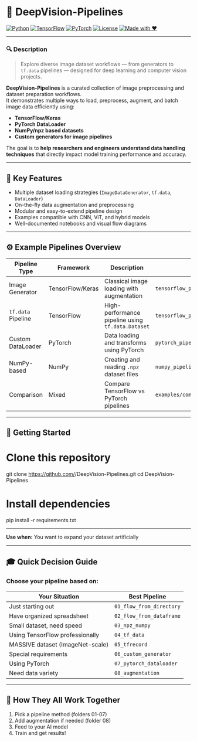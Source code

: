 # 🧠 DeepVision-Pipelines

[![Python](https://img.shields.io/badge/Python-3.8%2B-blue.svg)](https://www.python.org/)
[![TensorFlow](https://img.shields.io/badge/TensorFlow-2.x-orange.svg)](https://www.tensorflow.org/)
[![PyTorch](https://img.shields.io/badge/PyTorch-1.x-red.svg)](https://pytorch.org/)
[![License](https://img.shields.io/badge/License-MIT-green.svg)](LICENSE)
[![Made with ❤️](https://img.shields.io/badge/Made%20with-%E2%9D%A4-red.svg)]()

---

### 🔍 Description
> Explore diverse image dataset workflows — from generators to `tf.data` pipelines — designed for deep learning and computer vision projects.

**DeepVision-Pipelines** is a curated collection of image preprocessing and dataset preparation workflows.  
It demonstrates multiple ways to load, preprocess, augment, and batch image data efficiently using:
- **TensorFlow/Keras**
- **PyTorch DataLoader**
- **NumPy/npz based datasets**
- **Custom generators for image pipelines**

The goal is to **help researchers and engineers understand data handling techniques** that directly impact model training performance and accuracy.

---

## 🧩 Key Features
- Multiple dataset loading strategies (`ImageDataGenerator`, `tf.data`, `DataLoader`)
- On-the-fly data augmentation and preprocessing
- Modular and easy-to-extend pipeline design
- Examples compatible with CNN, ViT, and hybrid models
- Well-documented notebooks and visual flow diagrams

---
<!--- 
## 🧱 Folder Structure

DeepVision-Pipelines/
│
├── 01_flow_from_directory/
│   ├── dataset/ (sample folders)
│   ├── flow_from_directory_demo.ipynb
│   ├── README.md
│
├── 02_flow_from_dataframe/
│   ├── dataset/ (images + CSV)
│   ├── flow_from_dataframe_demo.ipynb
│   ├── README.md
│
├── 03_npz_numpy_pipeline/
│   ├── save_npz_dataset.ipynb
│   ├── load_npz_pipeline.ipynb
│
├── 04_tf_data_pipeline/
│   ├── tf_data_demo.ipynb
│   ├── README.md
│
├── 05_tfrecord_pipeline/
│   ├── create_tfrecord.ipynb
│   ├── read_tfrecord.ipynb
│
├── 06_custom_generator/
│   ├── custom_generator_demo.ipynb
│   ├── README.md
│
├── 07_pytorch_dataloader/
│   ├── pytorch_loader_demo.ipynb
│   ├── README.md
│
├── 08_augmentation_pipeline/
│   ├── augmentation_demo.ipynb
│   ├── README.md
│
├── assets/               # images, logos, visual examples
├── utils/                # common functions, configs
├── README.md             # main showcase page
├── requirements.txt
└── LICENSE


---
--->

## ⚙️ Example Pipelines Overview

| Pipeline Type | Framework | Description | Notebook |
|----------------|------------|--------------|-----------|
| Image Generator | TensorFlow/Keras | Classical image loading with augmentation | `tensorflow_pipelines/image_generator.ipynb` |
| `tf.data` Pipeline | TensorFlow | High-performance pipeline using `tf.data.Dataset` | `tensorflow_pipelines/tfdata_pipeline.ipynb` |
| Custom DataLoader | PyTorch | Data loading and transforms using PyTorch | `pytorch_pipelines/dataloader_pipeline.ipynb` |
| NumPy-based | NumPy | Creating and reading `.npz` dataset files | `numpy_pipelines/npz_loader.ipynb` |
| Comparison | Mixed | Compare TensorFlow vs PyTorch pipelines | `examples/compare_pipelines.ipynb` |

---

## 🚀 Getting Started

# Clone this repository
git clone https://github.com/<your-username>/DeepVision-Pipelines.git
cd DeepVision-Pipelines

# Install dependencies
pip install -r requirements.txt


---


**Use when:** You want to expand your dataset artificially

---

## 🎓 **Quick Decision Guide**

### Choose your pipeline based on:

| Your Situation | Best Pipeline |
|----------------|---------------|
| Just starting out | `01_flow_from_directory` |
| Have organized spreadsheet | `02_flow_from_dataframe` |
| Small dataset, need speed | `03_npz_numpy` |
| Using TensorFlow professionally | `04_tf_data` |
| MASSIVE dataset (ImageNet-scale) | `05_tfrecord` |
| Special requirements | `06_custom_generator` |
| Using PyTorch | `07_pytorch_dataloader` |
| Need data variety | `08_augmentation` |

---

## 🔄 **How They All Work Together**
1. Pick a pipeline method (folders 01-07)
2. Add augmentation if needed (folder 08)
3. Feed to your AI model
4. Train and get results!
